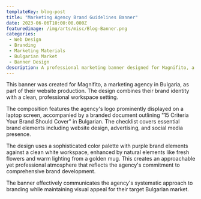 ```yaml
---
templateKey: blog-post
title: "Marketing Agency Brand Guidelines Banner"
date: 2023-06-06T10:00:00.000Z
featuredimage: /img/arts/misc/Blog-Banner.png
categories:
 - Web Design
 - Branding
 - Marketing Materials
 - Bulgarian Market
 - Banner Design
description: A professional marketing banner designed for Magnifito, a Bulgarian marketing agency, featuring their brand guidelines checklist and clean workspace aesthetic.
---
```


This banner was created for Magnifito, a marketing agency in Bulgaria, as part of their website production. The design combines their brand identity with a clean, professional workspace setting.

The composition features the agency's logo prominently displayed on a laptop screen, accompanied by a branded document outlining "15 Criteria Your Brand Should Cover" in Bulgarian. The checklist covers essential brand elements including website design, advertising, and social media presence.

The design uses a sophisticated color palette with purple brand elements against a clean white workspace, enhanced by natural elements like fresh flowers and warm lighting from a golden mug. This creates an approachable yet professional atmosphere that reflects the agency's commitment to comprehensive brand development.

The banner effectively communicates the agency's systematic approach to branding while maintaining visual appeal for their target Bulgarian market.
